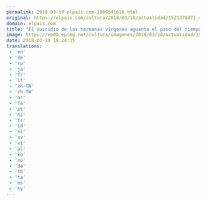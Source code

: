 ```yaml
---
permalink: 2018-03-19-elpais.com-1809541618.html
original: https://elpais.com/cultura/2018/03/18/actualidad/1521376871_446805.html#?ref=rss&format=simple&link=link
domain: elpais.com
title: "El suicidio de las hermanas vírgenes aguanta el paso del tiempo"
image: https://ep00.epimg.net/cultura/imagenes/2018/03/18/actualidad/1521376871_446805_1521377212_rrss_normal.jpg
date: 2018-03-19 18:24:15
translations: 
 - 'en'
 - 'de'
 - 'ru'
 - 'ja'
 - 'fr'
 - 'it'
 - 'zh-CN'
 - 'zh-TW'
 - 'ar'
 - 'fa'
 - 'pt'
 - 'hi'
 - 'tr'
 - 'id'
 - 'nl'
 - 'sv'
 - 'vi'
 - 'pl'
 - 'ko'
 - 'no'
 - 'da'
 - 'th'
 - 'ta'
 - 'ms'
 - 'hy'
---
```


